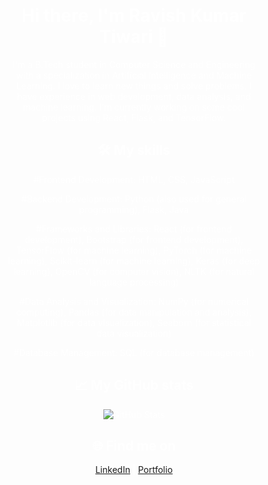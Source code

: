 <div align="center" style="background-image: url('Banner.png'); background-size: cover; color: white; padding: 50px;">

# Hi there, I'm Ravish Kumar Tiwari 👋

I'm a B.Tech student in Computer Science and Engineering with a specialization in Artificial Intelligence and Machine Learning. I love to learn new things and solve problems. I have experience in web development, data analysis, and machine learning. I'm currently working on some cool projects using React, Flask, and TensorFlow.

## 🛠️ My skills

#Frontend Development: HTML, CSS, JavaScript

#Backend Development: Python (also used for general programming), Flask, Java

#Frameworks and Libraries: React (for frontend development), Bootstrap (for frontend development), TensorFlow (for machine learning), PyTorch (for machine learning), Scikit-learn (for machine learning), Keras (for deep learning), OpenCV (for computer vision), NLTK (for natural language processing)

#Data Analysis and Visualization: NumPy (for numerical computing), Pandas (for data manipulation and analysis), Matplotlib (for data visualization), Seaborn (for statistical data visualization)

#Database Management: SQL (for database management)            


## 📈 My GitHub stats

![GitHub Stats](https://github-readme-stats.vercel.app/api?username=Newton2025&show_icons=true&hide_title=true)

## 🌐 Find me on

[LinkedIn](https://www.linkedin.com/in/ravish-kumar-tiwari-37b030231?utm_source=share&utm_campaign=share_via&utm_content=profile&utm_medium=android_app) | [Portfolio](https://RKTWorld.netlify.com)

</div>
